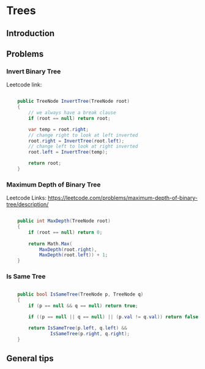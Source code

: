 # Trees

## Introduction


## Problems


### Invert Binary Tree

Leetcode link: 


```c#

    public TreeNode InvertTree(TreeNode root) 
    {
        // we always have a break clause
        if (root == null) return root;

        var temp = root.right;
        // change right to look at left inverted
        root.right = InvertTree(root.left);
        // change left to look at right inverted
        root.left = InvertTree(temp);

        return root;
    }

```

### Maximum Depth of Binary Tree

Leetcode Links: https://leetcode.com/problems/maximum-depth-of-binary-tree/description/

```c#

    public int MaxDepth(TreeNode root) 
    {
        if (root == null) return 0;
        
        return Math.Max(
            MaxDepth(root.right), 
            MaxDepth(root.left)) + 1;
    }

```

### Is Same Tree

```c#

    public bool IsSameTree(TreeNode p, TreeNode q) 
    {
        if (p == null && q == null) return true;

        if ((p == null || q == null) || (p.val != q.val)) return false;

        return IsSameTree(p.left, q.left) && 
                IsSameTree(p.right, q.right);
    }

```


## General tips 